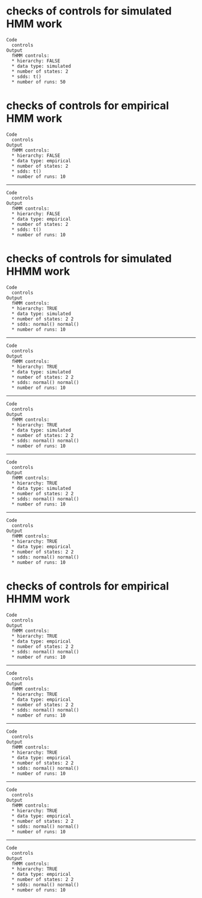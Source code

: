 # checks of controls for simulated HMM work

    Code
      controls
    Output
      fHMM controls:
      * hierarchy: FALSE 
      * data type: simulated 
      * number of states: 2 
      * sdds: t() 
      * number of runs: 50  

# checks of controls for empirical HMM work

    Code
      controls
    Output
      fHMM controls:
      * hierarchy: FALSE 
      * data type: empirical 
      * number of states: 2 
      * sdds: t() 
      * number of runs: 10  

---

    Code
      controls
    Output
      fHMM controls:
      * hierarchy: FALSE 
      * data type: empirical 
      * number of states: 2 
      * sdds: t() 
      * number of runs: 10  

# checks of controls for simulated HHMM work

    Code
      controls
    Output
      fHMM controls:
      * hierarchy: TRUE 
      * data type: simulated 
      * number of states: 2 2 
      * sdds: normal() normal() 
      * number of runs: 10  

---

    Code
      controls
    Output
      fHMM controls:
      * hierarchy: TRUE 
      * data type: simulated 
      * number of states: 2 2 
      * sdds: normal() normal() 
      * number of runs: 10  

---

    Code
      controls
    Output
      fHMM controls:
      * hierarchy: TRUE 
      * data type: simulated 
      * number of states: 2 2 
      * sdds: normal() normal() 
      * number of runs: 10  

---

    Code
      controls
    Output
      fHMM controls:
      * hierarchy: TRUE 
      * data type: simulated 
      * number of states: 2 2 
      * sdds: normal() normal() 
      * number of runs: 10  

---

    Code
      controls
    Output
      fHMM controls:
      * hierarchy: TRUE 
      * data type: empirical 
      * number of states: 2 2 
      * sdds: normal() normal() 
      * number of runs: 10  

# checks of controls for empirical HHMM work

    Code
      controls
    Output
      fHMM controls:
      * hierarchy: TRUE 
      * data type: empirical 
      * number of states: 2 2 
      * sdds: normal() normal() 
      * number of runs: 10  

---

    Code
      controls
    Output
      fHMM controls:
      * hierarchy: TRUE 
      * data type: empirical 
      * number of states: 2 2 
      * sdds: normal() normal() 
      * number of runs: 10  

---

    Code
      controls
    Output
      fHMM controls:
      * hierarchy: TRUE 
      * data type: empirical 
      * number of states: 2 2 
      * sdds: normal() normal() 
      * number of runs: 10  

---

    Code
      controls
    Output
      fHMM controls:
      * hierarchy: TRUE 
      * data type: empirical 
      * number of states: 2 2 
      * sdds: normal() normal() 
      * number of runs: 10  

---

    Code
      controls
    Output
      fHMM controls:
      * hierarchy: TRUE 
      * data type: empirical 
      * number of states: 2 2 
      * sdds: normal() normal() 
      * number of runs: 10  


